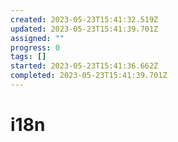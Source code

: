 ```yaml
---
created: 2023-05-23T15:41:32.519Z
updated: 2023-05-23T15:41:39.701Z
assigned: ""
progress: 0
tags: []
started: 2023-05-23T15:41:36.662Z
completed: 2023-05-23T15:41:39.701Z
---
```


# i18n
